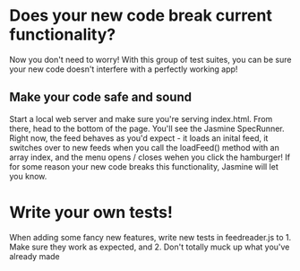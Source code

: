 # Does your new code break current functionality?
Now you don't need to worry! With this group of test suites, you can be sure your new code doesn't interfere with a perfectly working app! 

## Make your code safe and sound
Start a local web server and make sure you're serving index.html. From there, head to the bottom of the page. You'll see the Jasmine SpecRunner. Right now, the feed behaves as you'd expect - it loads an inital feed, it switches over to new feeds when you call the loadFeed() method with an array index, and the menu opens / closes wehen you click the hamburger! If for some reason your new code breaks this functionality, Jasmine will let you know. 

# Write your own tests!
When adding some fancy new features, write new tests in feedreader.js to 
    1. Make sure they work as expected, and 
    2. Don't totally muck up what you've already made